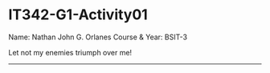 # IT342-G1-Activity01
Name: Nathan John G. Orlanes
Course & Year: BSIT-3

Let not my enemies triumph over me!

***